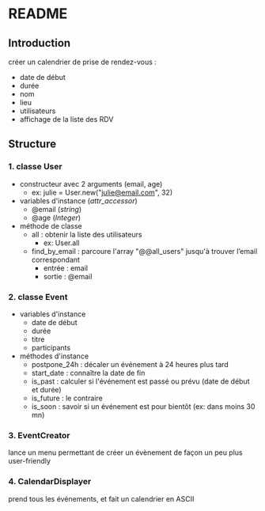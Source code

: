 # README

## Introduction
créer un calendrier de prise de rendez-vous :
- date de début
- durée
- nom
- lieu
- utilisateurs
- affichage de la liste des RDV


## Structure
### 1. classe __User__
- constructeur avec 2 arguments (email, age)
  - ex: julie = User.new("julie@email.com", 32)
- variables d'instance (*attr_accessor*)
  - @email (*string*)
  - @age (*Integer*)
- méthode de classe
  - all : obtenir la liste des utilisateurs
    - ex: User.all
  - find_by_email : parcoure l'array "@@all_users" jusqu'à trouver l’email correspondant
    - entrée : email
    - sortie : @email
### 2. classe __Event__
- variables d'instance
  - date de début
  - durée
  - titre
  - participants
- méthodes d'instance
  - postpone_24h : décaler un événement à 24 heures plus tard
  - start_date : connaître la date de fin
  - is_past : calculer si l'événement est passé ou prévu (date de début et durée)
  - is_future : le contraire
  - is_soon : savoir si un événement est pour bientôt (ex: dans moins 30 mn)

### 3. EventCreator
lance un menu permettant de créer un évènement de façon un peu plus user-friendly

### 4. CalendarDisplayer
prend tous les événements, et fait un calendrier en ASCII